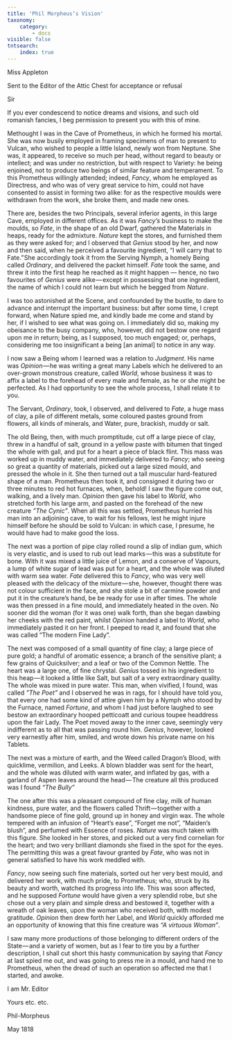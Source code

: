 ```yaml
---
title: 'Phil Morpheus’s Vision'
taxonomy:
    category:
        - docs
visible: false
tntsearch:
    index: true
---
```


<div class="author">Miss Appleton</div>

<span class="title">Sent to the Editor of the Attic Chest for acceptance or refusal</span>
  
Sir  
  
If you ever condescend to notice dreams and visions, and such old romanish fancies, I beg permission to present you with this of mine.  
  
Methought I was in the Cave of Prometheus, in which he formed his mortal. She was now busily employed in framing specimens of man to present to Vulcan, who wished to people a little Island, newly won from Neptune. She was, it appeared, to receive so much per head, without regard to beauty or intellect; and was under no restriction, but with respect to Variety: he being enjoined, not to produce two beings of similar feature and temperament. To this Prometheus willingly attended; indeed, *Fancy*, whom he employed as Directress, and who was of very great service to him, could not have consented to assist in forming two alike: for as the respective moulds were withdrawn from the work, she broke them, and made new ones.  
  
There are, besides the two Principals, several inferior agents, in this large Cave, employed in different offices. As it was *Fancy’s* business to make the moulds, so *Fate*, in the shape of an old Dwarf, gathered the Materials in heaps, ready for the admixture. *Nature* kept the stores, and furnished them as they were asked for; and I observed that *Genius* stood by her, and now and then said, when he perceived a favourite ingredient, “I will carry that to Fate.” She accordingly took it from the Serving Nymph, a homely Being called *Ordinary*, and delivered the packet himself. *Fate* took the same, and threw it into the first heap he reached as it might happen — hence, no two favourites of *Genius* were alike — except in possessing that one ingredient, the name of which I could not learn but which he begged from *Nature*.  
  
I was too astonished at the Scene, and confounded by the bustle, to dare to advance and interrupt the important business: but after some time, I crept forward, when Nature spied me, and kindly bade me come and stand by her, if I wished to see what was going on. I immediately did so, making my obeisance to the busy company, who, however, did not bestow one regard upon me in return; being, as I supposed, too much engaged; or, perhaps, considering me too insignificant a being [an animal] to notice in any way.  
  
I now saw a Being whom I learned was a relation to *Judgment*. His name was *Opinion* — he was writing a great many Labels which he delivered to an over-grown monstrous creature, called *World*, whose business it was to affix a label to the forehead of every male and female, as he or she might be perfected. As I had opportunity to see the whole process, I shall relate it to you.  
  
The Servant, *Ordinary*, took, I observed, and delivered to *Fate*, a huge mass of clay, a pile of different metals, some coloured pastes ground from flowers, all kinds of minerals, and Water, pure, brackish, muddy or salt.  
  
The old Being, then, with much promptitude, cut off a large piece of clay, threw in a handful of salt, ground in a yellow paste with bitumen that tinged the whole with gall, and put for a heart a piece of black flint. This mass was worked up in muddy water, and immediately delivered to *Fancy*; who seeing so great a quantity of materials, picked out a large sized mould, and pressed the whole in it. She then turned out a tall muscular hard-featured shape of a man. Prometheus then took it, and consigned it during two or three minutes to red hot furnaces, when, behold! I saw the figure come out, walking, and a lively man. *Opinion* then gave his label to *World*, who stretched forth his large arm, and pasted on the forehead of the new creature *”The Cynic”*. When all this was settled, Prometheus hurried his man into an adjoining cave, to wait for his fellows, lest he might injure himself before he should be sold to Vulcan: in which case, I presume, he would have had to make good the loss.  
  
The next was a portion of pipe clay rolled round a slip of indian gum, which is very elastic, and is used to rub out lead marks — this was a substitute for bone. With it was mixed a little juice of Lemon, and a conserve of Vapours, a lump of white sugar of lead was put for a heart, and the whole was diluted with warm sea water. *Fate* delivered this to *Fancy*, who was very well pleased with the delicacy of the mixture — she, however, thought there was not colour sufficient in the face, and she stole a bit of carmine powder and put it in the creature’s hand, be be ready for use in after times. The whole was then pressed in a fine mould, and immediately heated in the oven. No sooner did the woman (for it was one) walk forth, than she began dawbing her cheeks with the red paint, whilst *Opinion* handed a label to *World*, who immediately pasted it on her front. I peeped to read it, and found that she was called “The modern Fine Lady”.  
  
The next was composed of a small quantity of fine clay; a large piece of pure gold; a handful of aromatic essence; a branch of the sensitive plant; a few grains of Quicksilver; and a leaf or two of the Common Nettle. The heart was a large one, of fine chrystal. *Genius* tossed in his ingredient to this heap — it looked a little like Salt, but salt of a very extraordinary quality. The whole was mixed in pure water. This man, when vivified, I found, was called *”The Poet”* and I observed he was in rags, for I should have told you, that every one had some kind of attire given him by a Nymph who stood by the Furnace, named *Fortune*, and whom I had just before laughed to see bestow an extraordinary hooped petticoatt and curious toupee headdress upon the fair Lady. The Poet moved away to the inner cave, seemingly very indifferent as to all that was passing round him. *Genius*, however, looked very earnestly after him, smiled, and wrote down his private name on his Tablets.  
  
The next was a mixture of earth, and the Weed called Dragon’s Blood, with quicklime, vermilion, and Leeks. A blown bladder was sent for the heart, and the whole was diluted with warm water, and inflated by gas, with a garland of Aspen leaves around the head — The creature all this produced was I found *“The Bully”*  
  
The one after this was a pleasant compound of fine clay, milk of human kindness, pure water, and the flowers called Thrift — together with a handsome piece of fine gold, ground up in honey and virgin wax. The whole tempered with an infusion of “Heart’s ease”, “Forget me not”, “Maiden’s blush”, and perfumed with Essence of roses. *Nature* was much taken with this figure. She looked in her stores, and picked out a very find cornelian for the heart; and two very brilliant diamonds she fixed in the spot for the eyes. The permitting this was a great favour granted by *Fate*, who was not in general satisfied to have his work meddled with.  
  
*Fancy*, now seeing such fine materials, sorted out her very best mould, and delivered her work, with much pride, to Prometheus; who, struck by its beauty and worth, watched its progress into life. This was soon affected, and he supposed *Fortune* would have given a very splendid robe, but she chose out a very plain and simple dress and bestowed it, together with a wreath of oak leaves, upon the woman who received both, with modest gratitude. *Opinion* then drew forth her Label, and *World* quickly afforded me an opportunity of knowing that this fine creature was *“A virtuous Woman”*.  
  
I saw many more productions of those belonging to different orders of the State — and a variety of women, but as I fear to tire you by a further description, I shall cut short this hasty communication by saying that *Fancy* at last spied me out, and was going to press me in a mould, and hand me to Prometheus, when the dread of such an operation so affected me that I started, and awoke.  
  
I am Mr. Editor  
  
Yours etc. etc.  
  
Phil-Morpheus  
  
May 1818 